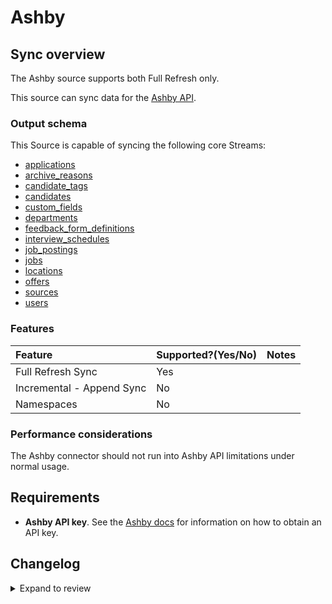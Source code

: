 # Ashby

## Sync overview

The Ashby source supports both Full Refresh only.

This source can sync data for the [Ashby API](https://developers.ashbyhq.com/reference).

### Output schema

This Source is capable of syncing the following core Streams:

- [applications](https://developers.ashbyhq.com/reference/applicationlist)
- [archive_reasons](https://developers.ashbyhq.com/reference/archivereasonlist)
- [candidate_tags](https://developers.ashbyhq.com/reference/candidatetaglist)
- [candidates](https://developers.ashbyhq.com/reference/candidatelist)
- [custom_fields](https://developers.ashbyhq.com/reference/customfieldlist)
- [departments](https://developers.ashbyhq.com/reference/departmentlist)
- [feedback_form_definitions](https://developers.ashbyhq.com/reference/feedbackformdefinitionlist)
- [interview_schedules](https://developers.ashbyhq.com/reference/interviewschedulelist)
- [job_postings](https://developers.ashbyhq.com/reference/jobpostinglist)
- [jobs](https://developers.ashbyhq.com/reference/joblist)
- [locations](https://developers.ashbyhq.com/reference/locationlist)
- [offers](https://developers.ashbyhq.com/reference/offerlist)
- [sources](https://developers.ashbyhq.com/reference/sourcelist)
- [users](https://developers.ashbyhq.com/reference/userlist)

### Features

| Feature                   | Supported?\(Yes/No\) | Notes |
| :------------------------ | :------------------- | :---- |
| Full Refresh Sync         | Yes                  |       |
| Incremental - Append Sync | No                   |       |
| Namespaces                | No                   |       |

### Performance considerations

The Ashby connector should not run into Ashby API limitations under normal usage.

## Requirements

- **Ashby API key**. See the [Ashby docs](https://developers.ashbyhq.com/reference/authentication) for information on how to obtain an API key.

## Changelog

<details>
  <summary>Expand to review</summary>

| Version | Date       | Pull Request                                             | Subject                                     |
|:--------| :--------- | :------------------------------------------------------- |:--------------------------------------------|
| 0.2.19 | 2025-04-05 | [57150](https://github.com/airbytehq/airbyte/pull/57150) | Update dependencies |
| 0.2.18 | 2025-03-29 | [56594](https://github.com/airbytehq/airbyte/pull/56594) | Update dependencies |
| 0.2.17 | 2025-03-22 | [56140](https://github.com/airbytehq/airbyte/pull/56140) | Update dependencies |
| 0.2.16 | 2025-03-08 | [55387](https://github.com/airbytehq/airbyte/pull/55387) | Update dependencies |
| 0.2.15 | 2025-03-01 | [54888](https://github.com/airbytehq/airbyte/pull/54888) | Update dependencies |
| 0.2.14 | 2025-02-22 | [54234](https://github.com/airbytehq/airbyte/pull/54234) | Update dependencies |
| 0.2.13 | 2025-02-15 | [53874](https://github.com/airbytehq/airbyte/pull/53874) | Update dependencies |
| 0.2.12 | 2025-02-08 | [53407](https://github.com/airbytehq/airbyte/pull/53407) | Update dependencies |
| 0.2.11 | 2025-02-01 | [52893](https://github.com/airbytehq/airbyte/pull/52893) | Update dependencies |
| 0.2.10 | 2025-01-25 | [52162](https://github.com/airbytehq/airbyte/pull/52162) | Update dependencies |
| 0.2.9 | 2025-01-18 | [51710](https://github.com/airbytehq/airbyte/pull/51710) | Update dependencies |
| 0.2.8 | 2025-01-11 | [51292](https://github.com/airbytehq/airbyte/pull/51292) | Update dependencies |
| 0.2.7 | 2024-12-28 | [50493](https://github.com/airbytehq/airbyte/pull/50493) | Update dependencies |
| 0.2.6 | 2024-12-21 | [50207](https://github.com/airbytehq/airbyte/pull/50207) | Update dependencies |
| 0.2.5 | 2024-12-14 | [49572](https://github.com/airbytehq/airbyte/pull/49572) | Update dependencies |
| 0.2.4 | 2024-12-12 | [49014](https://github.com/airbytehq/airbyte/pull/49014) | Update dependencies |
| 0.2.3 | 2024-11-04 | [48196](https://github.com/airbytehq/airbyte/pull/48196) | Update dependencies |
| 0.2.2 | 2024-10-29 | [47729](https://github.com/airbytehq/airbyte/pull/47729) | Update dependencies |
| 0.2.1 | 2024-10-28 | [47616](https://github.com/airbytehq/airbyte/pull/47616) | Update dependencies |
| 0.2.0 | 2024-08-19 | [44420](https://github.com/airbytehq/airbyte/pull/44420) | Refactor connector to manifest-only format |
| 0.1.16 | 2024-08-17 | [44288](https://github.com/airbytehq/airbyte/pull/44288) | Update dependencies |
| 0.1.15 | 2024-08-12 | [43780](https://github.com/airbytehq/airbyte/pull/43780) | Update dependencies |
| 0.1.14 | 2024-08-10 | [43491](https://github.com/airbytehq/airbyte/pull/43491) | Update dependencies |
| 0.1.13 | 2024-08-03 | [43080](https://github.com/airbytehq/airbyte/pull/43080) | Update dependencies |
| 0.1.12 | 2024-07-27 | [42658](https://github.com/airbytehq/airbyte/pull/42658) | Update dependencies |
| 0.1.11 | 2024-07-20 | [42220](https://github.com/airbytehq/airbyte/pull/42220) | Update dependencies |
| 0.1.10 | 2024-07-17 | [42028](https://github.com/airbytehq/airbyte/pull/42028) | Fix typo in application stream |
| 0.1.9 | 2024-07-13 | [41818](https://github.com/airbytehq/airbyte/pull/41818) | Update dependencies |
| 0.1.8 | 2024-07-10 | [41379](https://github.com/airbytehq/airbyte/pull/41379) | Update dependencies |
| 0.1.7 | 2024-07-09 | [41271](https://github.com/airbytehq/airbyte/pull/41271) | Update dependencies |
| 0.1.6 | 2024-07-06 | [40971](https://github.com/airbytehq/airbyte/pull/40971) | Update dependencies |
| 0.1.5 | 2024-06-25 | [40469](https://github.com/airbytehq/airbyte/pull/40469) | Update dependencies |
| 0.1.4 | 2024-06-22 | [40107](https://github.com/airbytehq/airbyte/pull/40107) | Update dependencies |
| 0.1.3 | 2024-06-06 | [39159](https://github.com/airbytehq/airbyte/pull/39159) | [autopull] Upgrade base image to v1.2.2 |
| 0.1.2 | 2024-05-28 | [38666](https://github.com/airbytehq/airbyte/pull/38666) | Make connector compatible with Builder |
| 0.1.1 | 2024-05-20 | [38421](https://github.com/airbytehq/airbyte/pull/38421) | [autopull] base image + poetry + up_to_date |
| 0.1.0 | 2022-10-22 | [18334](https://github.com/airbytehq/airbyte/pull/18334) | Add Ashby Source Connector |

</details>
